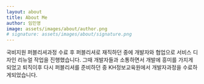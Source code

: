 ```yaml
---
layout: about
title: About Me
author: 임민영
image: assets/images/about/author.png
# signature: assets/images/about/signature.png
---
```


국비지원 퍼블리셔과정 수료 후 퍼블리셔로 재직하던 중에 개발자와 협업으로 서비스 디자인 리뉴얼 작업을 진행했습니다. 그때 개발자들과 소통하면서 개발에 흥미를 가지게 되었고 퇴직이후 다시 퍼블리셔를 준비하던 중 KH정보교육원에서 개발자과정을 수료하게되었습니다.
